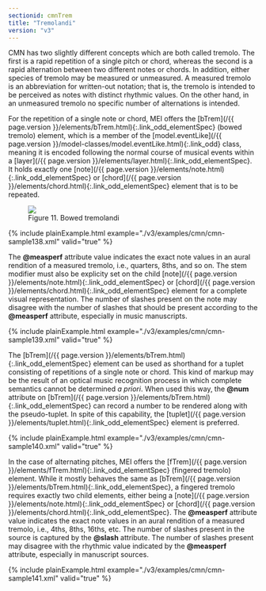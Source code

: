```yaml
---
sectionid: cmnTrem
title: "Tremolandi"
version: "v3"
---
```





CMN has two slightly different concepts which are both called tremolo. The
first is a rapid repetition of a single pitch or chord, whereas the second is a rapid
alternation between two different notes or chords. In addition, either species of
tremolo
may be measured or unmeasured. A measured tremolo is an
abbreviation for written-out notation; that is, the tremolo is intended to be perceived
as
notes with distinct rhythmic values. On the other hand, in an unmeasured tremolo no
specific number of alternations is intended.

For the repetition of a single note or chord, MEI offers the [bTrem](/{{ page.version }}/elements/bTrem.html){:.link_odd_elementSpec}
(bowed tremolo) element, which is a member of the [model.eventLike](/{{ page.version }}/model-classes/model.eventLike.html){:.link_odd} class, meaning it is encoded following the normal course of
musical events within a [layer](/{{ page.version }}/elements/layer.html){:.link_odd_elementSpec}. It holds exactly one [note](/{{ page.version }}/elements/note.html){:.link_odd_elementSpec} or [chord](/{{ page.version }}/elements/chord.html){:.link_odd_elementSpec} element that is to be repeated.

<figure class="figure">
   <img src="../../../../guidelines/v3/Images/ExampleImages/btrem-a-20100510.png" class="img-responsive"></img>
   <figcaption class="figure-caption">Figure 11. Bowed tremolandi</figcaption>
</figure>
{% include plainExample.html example="./v3/examples/cmn/cmn-sample138.xml" valid="true" %}


The **@measperf** attribute value indicates the exact note values in an aural
rendition of a measured tremolo, i.e., quarters, 8ths, and so on. The stem modifier
must
also be explicity set on the child [note](/{{ page.version }}/elements/note.html){:.link_odd_elementSpec} or [chord](/{{ page.version }}/elements/chord.html){:.link_odd_elementSpec} element for a complete visual representation. The number of slashes present
on the note may disagree with the number of slashes that should be present according
to
the **@measperf** attribute, especially in music manuscripts.

{% include plainExample.html example="./v3/examples/cmn/cmn-sample139.xml" valid="true" %}


The [bTrem](/{{ page.version }}/elements/bTrem.html){:.link_odd_elementSpec} element can be used as shorthand for a tuplet consisting
of repetitions of a single note or chord. This kind of markup may be the result of
an
optical music recognition process in which complete semantics cannot be determined
*a priori*. When used this way, the **@num** attribute on [bTrem](/{{ page.version }}/elements/bTrem.html){:.link_odd_elementSpec} can record a number to be rendered along with the pseudo-tuplet.
In spite of this capability, the [tuplet](/{{ page.version }}/elements/tuplet.html){:.link_odd_elementSpec} element is preferred.

{% include plainExample.html example="./v3/examples/cmn/cmn-sample140.xml" valid="true" %}


In the case of alternating pitches, MEI offers the [fTrem](/{{ page.version }}/elements/fTrem.html){:.link_odd_elementSpec} (fingered
tremolo) element. While it mostly behaves the same as [bTrem](/{{ page.version }}/elements/bTrem.html){:.link_odd_elementSpec}, a
fingered tremolo requires exactly two child elements, either being a [note](/{{ page.version }}/elements/note.html){:.link_odd_elementSpec} or [chord](/{{ page.version }}/elements/chord.html){:.link_odd_elementSpec}. The **@measperf** attribute value
indicates the exact note values in an aural rendition of a measured tremolo, i.e.,
4ths,
8ths, 16ths, etc. The number of slashes present in the source is captured by the
**@slash** attribute. The number of slashes present may disagree with the rhythmic
value indicated by the **@measperf** attribute, especially in manuscript
sources.


{% include plainExample.html example="./v3/examples/cmn/cmn-sample141.xml" valid="true" %}


